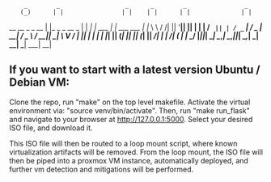         _        _                  _      _        _                _   
       (_)      | |                | |    | |      | |              | |  
__   __ _  _ __ | |_  _   _   __ _ | |  __| |  ___ | |_   ___   ___ | |_ 
\ \ / /| || '__|| __|| | | | / _` || | / _` | / _ \| __| / _ \ / __|| __|
 \ V / | || |   | |_ | |_| || (_| || || (_| ||  __/| |_ |  __/| (__ | |_ 
  \_/  |_||_|    \__| \__,_| \__,_||_| \__,_| \___| \__| \___| \___| \__|
                                                                        
                                                            
                                                            
If you want to start with a latest version Ubuntu / Debian VM:
--------------------------------------------------------------
Clone the repo, run "make" on the top level makefile. 
Activate the virtual environment via: "source venv/bin/activate".
Then, run "make run_flask" and navigate to your browser at http://127.0.0.1:5000.
Select your desired ISO file, and download it.

This ISO file will then be routed to a loop mount script, where known virtualization artifacts will be removed.
From the loop mount, the ISO file will then be piped into a proxmox VM instance, automatically deployed, and further vm detection and mitigations will be performed.
